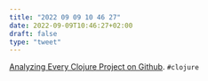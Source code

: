 ```yaml
---
title: "2022 09 09 10 46 27"
date: 2022-09-09T10:46:27+02:00
draft: false
type: "tweet"
---
```


[Analyzing Every Clojure Project on Github](https://blog.phronemophobic.com/dewey-analysis.html). `#clojure`
